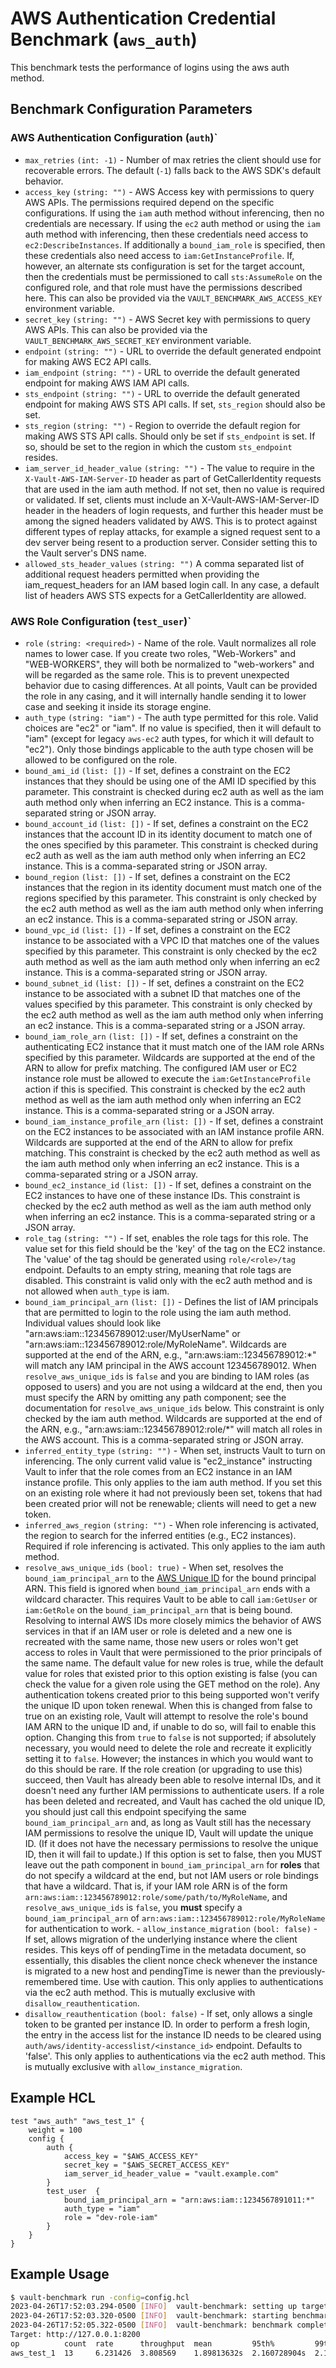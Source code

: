 # AWS Authentication Credential Benchmark (`aws_auth`)

This benchmark tests the performance of logins using the aws auth method.

## Benchmark Configuration Parameters

### AWS Authentication Configuration (`auth`)`

- `max_retries` `(int: -1)` - Number of max retries the client should use for recoverable errors. The default (`-1`) falls back to the AWS SDK's default behavior.
- `access_key` `(string: "")` - AWS Access key with permissions to query AWS APIs. The permissions required depend on the specific configurations. If using the `iam` auth method without inferencing, then no credentials are necessary. If using the `ec2` auth method or using the `iam` auth method with inferencing, then these credentials need access to `ec2:DescribeInstances`. If additionally a `bound_iam_role` is specified, then these credentials also need access to `iam:GetInstanceProfile`. If, however, an alternate sts configuration is set for the target account, then the credentials must be permissioned to call `sts:AssumeRole` on the configured role, and that role must have the permissions described here.  This can also be provided via the `VAULT_BENCHMARK_AWS_ACCESS_KEY` environment variable.
- `secret_key` `(string: "")` - AWS Secret key with permissions to query AWS APIs.  This can also be provided via the `VAULT_BENCHMARK_AWS_SECRET_KEY` environment variable.
- `endpoint` `(string: "")` - URL to override the default generated endpoint for making AWS EC2 API calls.
- `iam_endpoint` `(string: "")` - URL to override the default generated endpoint for making AWS IAM API calls.
- `sts_endpoint` `(string: "")` - URL to override the default generated endpoint for making AWS STS API calls. If set, `sts_region` should also be set.
- `sts_region` `(string: "")` - Region to override the default region for making AWS STS API calls. Should only be set if `sts_endpoint` is set. If so, should be set to the region in which the custom `sts_endpoint` resides.
- `iam_server_id_header_value` `(string: "")` - The value to require in the `X-Vault-AWS-IAM-Server-ID` header as part of GetCallerIdentity requests that are used in the iam auth method. If not set, then no value is required or validated. If set, clients must include an X-Vault-AWS-IAM-Server-ID header in the headers of login requests, and further this header must be among the signed headers validated by AWS. This is to protect against different types of replay attacks, for example a signed request sent to a dev server being resent to a production server. Consider setting this to the Vault server's DNS name.
- `allowed_sts_header_values` `(string: "")` A comma separated list of additional request headers permitted when providing the iam_request_headers for an IAM based login call. In any case, a default list of headers AWS STS expects for a GetCallerIdentity are allowed.

### AWS Role Configuration (`test_user`)`

- `role` `(string: <required>)` - Name of the role. Vault normalizes all role names to lower case. If you create two roles, "Web-Workers" and "WEB-WORKERS", they will both be normalized to "web-workers" and will be regarded as the same role. This is to prevent unexpected behavior due to casing differences. At all points, Vault can be provided the role in any casing, and it will internally handle sending it to lower case and seeking it inside its storage engine.
- `auth_type` `(string: "iam")` - The auth type permitted for this role. Valid choices are "ec2" or "iam". If no value is specified, then it will default to "iam" (except for legacy `aws-ec2` auth types, for which it will default to "ec2"). Only those bindings applicable to the auth type chosen will be allowed to be configured on the role.
- `bound_ami_id` `(list: [])` - If set, defines a constraint on the EC2 instances that they should be using one of the AMI ID specified by this parameter. This constraint is checked during ec2 auth as well as the iam auth method only when inferring an EC2 instance. This is a comma-separated string or JSON array.
- `bound_account_id` `(list: [])` - If set, defines a constraint on the EC2 instances that the account ID in its identity document to match one of the ones specified by this parameter. This constraint is checked during ec2 auth as well as the iam auth method only when inferring an EC2 instance. This is a comma-separated string or JSON array.
- `bound_region` `(list: [])` - If set, defines a constraint on the EC2 instances that the region in its identity document must match one of the regions specified by this parameter. This constraint is only checked by the ec2 auth method as well as the iam auth method only when inferring an ec2 instance. This is a comma-separated string or JSON array.
- `bound_vpc_id` `(list: [])` - If set, defines a constraint on the EC2 instance to be associated with a VPC ID that matches one of the values specified by this parameter. This constraint is only checked by the ec2 auth method as well as the iam auth method only when inferring an ec2 instance. This is a comma-separated string or JSON array.
- `bound_subnet_id` `(list: [])` - If set, defines a constraint on the EC2 instance to be associated with a subnet ID that matches one of the values specified by this parameter. This constraint is only checked by the ec2 auth method as well as the iam auth method only when inferring an ec2 instance. This is a comma-separated string or a JSON array.
- `bound_iam_role_arn` `(list: [])` - If set, defines a constraint on the authenticating EC2 instance that it must match one of the IAM role ARNs specified by this parameter. Wildcards are supported at the end of the ARN to allow for prefix matching. The configured IAM user or EC2 instance role must be allowed to execute the `iam:GetInstanceProfile` action if this is specified. This constraint is checked by the ec2 auth method as well as the iam auth method only when inferring an EC2 instance. This is a comma-separated string or a JSON array.
- `bound_iam_instance_profile_arn` `(list: [])` - If set, defines a constraint on the EC2 instances to be associated with an IAM instance profile ARN. Wildcards are supported at the end of the ARN to allow for prefix matching. This constraint is checked by the ec2 auth method as well as the iam auth method only when inferring an ec2 instance. This is a comma-separated string or a JSON array.
- `bound_ec2_instance_id` `(list: [])` - If set, defines a constraint on the EC2 instances to have one of these instance IDs. This constraint is checked by the ec2 auth method as well as the iam auth method only when inferring an ec2 instance. This is a comma-separated string or a JSON array.
- `role_tag` `(string: "")` - If set, enables the role tags for this role. The value set for this field should be the 'key' of the tag on the EC2 instance. The 'value' of the tag should be generated using `role/<role>/tag` endpoint. Defaults to an empty string, meaning that role tags are disabled. This constraint is valid only with the ec2 auth method and is not allowed when `auth_type` is iam.
- `bound_iam_principal_arn` `(list: [])` - Defines the list of IAM principals that are permitted to login to the role using the iam auth method. Individual values should look like "arn:aws:iam::123456789012:user/MyUserName" or "arn:aws:iam::123456789012:role/MyRoleName". Wildcards are supported at the end of the ARN, e.g., "arn:aws:iam::123456789012:\*" will match any IAM principal in the AWS account 123456789012. When `resolve_aws_unique_ids` is `false` and you are binding to IAM roles (as opposed to users) and you are not using a wildcard at the end, then you must specify the ARN by omitting any path component; see the documentation for `resolve_aws_unique_ids` below. This constraint is only checked by the iam auth method. Wildcards are supported at the end of the ARN, e.g., "arn:aws:iam::123456789012:role/\*" will match all roles in the AWS account. This is a comma-separated string or JSON array.
- `inferred_entity_type` `(string: "")` - When set, instructs Vault to turn on inferencing. The only current valid value is "ec2_instance" instructing Vault to infer that the role comes from an EC2 instance in an IAM instance profile. This only applies to the iam auth method. If you set this on an existing role where it had not previously been set, tokens that had been created prior will not be renewable; clients will need to get a new token.
- `inferred_aws_region` `(string: "")` - When role inferencing is activated, the region to search for the inferred entities (e.g., EC2 instances). Required if role inferencing is activated. This only applies to the iam auth method.
- `resolve_aws_unique_ids` `(bool: true)` - When set, resolves the `bound_iam_principal_arn` to the [AWS Unique ID](http://docs.aws.amazon.com/IAM/latest/UserGuide/reference_identifiers#identifiers-unique-ids) for the bound principal ARN. This field is ignored when `bound_iam_principal_arn` ends with a wildcard character. This requires Vault to be able to call `iam:GetUser` or `iam:GetRole` on the `bound_iam_principal_arn` that is being bound. Resolving to internal AWS IDs more closely mimics the behavior of AWS services in that if an IAM user or role is deleted and a new one is recreated with the same name, those new users or roles won't get access to roles in Vault that were permissioned to the prior principals of the same name. The default value for new roles is true, while the default value for roles that existed prior to this option existing is false (you can check the value for a given role using the GET method on the role). Any authentication tokens created prior to this being supported won't verify the unique ID upon token renewal. When this is changed from false to true on an existing role, Vault will attempt to resolve the role's bound IAM ARN to the unique ID and, if unable to do so, will fail to enable this option. Changing this from `true` to `false` is not supported; if absolutely necessary, you would need to delete the role and recreate it explicitly setting it to `false`. However; the instances in which you would want to do this should be rare. If the role creation (or upgrading to use this) succeed, then Vault has already been able to resolve internal IDs, and it doesn't need any further IAM permissions to authenticate users. If a role has been deleted and recreated, and Vault has cached the old unique ID, you should just call this endpoint specifying the same `bound_iam_principal_arn` and, as long as Vault still has the necessary IAM permissions to resolve the unique ID, Vault will update the unique ID. (If it does not have the necessary permissions to resolve the unique ID, then it will fail to update.) If this option is set to false, then you MUST leave out the path component in `bound_iam_principal_arn` for **roles** that do not specify a wildcard at the end, but not IAM users or role bindings that have a wildcard. That is, if your IAM role ARN is of the form `arn:aws:iam::123456789012:role/some/path/to/MyRoleName`, and `resolve_aws_unique_ids` is `false`, you **must** specify a `bound_iam_principal_arn` of `arn:aws:iam::123456789012:role/MyRoleName` for authentication to work. - `allow_instance_migration` `(bool: false)` - If set, allows migration of the underlying instance where the client resides. This keys off of pendingTime in the metadata document, so essentially, this disables the client nonce check whenever the instance is migrated to a new host and pendingTime is newer than the previously-remembered time. Use with caution. This only applies to authentications via the ec2 auth method. This is mutually exclusive with `disallow_reauthentication`.
- `disallow_reauthentication` `(bool: false)` - If set, only allows a single token to be granted per instance ID. In order to perform a fresh login, the entry in the access list for the instance ID needs to be cleared using `auth/aws/identity-accesslist/<instance_id>` endpoint. Defaults to 'false'. This only applies to authentications via the ec2 auth method. This is mutually exclusive with `allow_instance_migration`.

## Example HCL

```hcl
test "aws_auth" "aws_test_1" {
    weight = 100
    config {
        auth {
            access_key = "$AWS_ACCESS_KEY"
            secret_key = "$AWS_SECRET_ACCESS_KEY"
            iam_server_id_header_value = "vault.example.com"
        }
        test_user  {
            bound_iam_principal_arn = "arn:aws:iam::1234567891011:*"
            auth_type = "iam"
            role = "dev-role-iam"
        }
    }
}
```

## Example Usage

```bash
$ vault-benchmark run -config=config.hcl
2023-04-26T17:52:03.294-0500 [INFO]  vault-benchmark: setting up targets
2023-04-26T17:52:03.320-0500 [INFO]  vault-benchmark: starting benchmarks: duration=2s
2023-04-26T17:52:05.322-0500 [INFO]  vault-benchmark: benchmark complete
Target: http://127.0.0.1:8200
op          count  rate      throughput  mean         95th%         99th%         successRatio
aws_test_1  13     6.231426  3.808569    1.89813632s  2.160728904s  2.160794417s  100.00%
```
